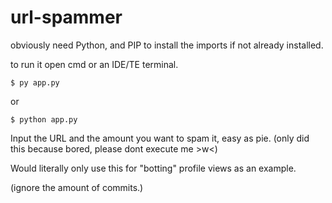 # url-spammer

obviously need Python, and PIP to install the imports if not already installed.

to run it open cmd or an IDE/TE terminal.

```
$ py app.py
```
or
```
$ python app.py
```

Input the URL and the amount you want to spam it, easy as pie. (only did this because bored, please dont execute me >w<)

Would literally only use this for "botting" profile views as an example.

(ignore the amount of commits.)
